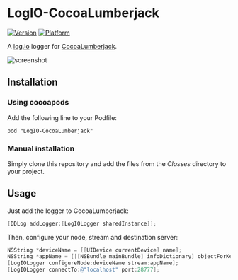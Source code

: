 # LogIO-CocoaLumberjack

[![Version](http://cocoapod-badges.herokuapp.com/v/LogIO-CocoaLumberjack/badge.png)](http://cocoadocs.org/docsets/LogIO-CocoaLumberjack)
[![Platform](http://cocoapod-badges.herokuapp.com/p/LogIO-CocoaLumberjack/badge.png)](http://cocoadocs.org/docsets/LogIO-CocoaLumberjack)

A [log.io](http://logio.org/) logger for [CocoaLumberjack](https://github.com/CocoaLumberjack/CocoaLumberjack).

![screenshot](https://raw.githubusercontent.com/s4nchez/LogIO-CocoaLumberjack/master/screenshot.png)

## Installation

### Using cocoapods

Add the following line to your Podfile:

    pod "LogIO-CocoaLumberjack"

### Manual installation

Simply clone this repository and add the files from the *Classes* directory to your project.

## Usage

Just add the logger to CocoaLumberjack:

``` objective-c
[DDLog addLogger:[LogIOLogger sharedInstance]];
```

Then, configure your node, stream and destination server:

``` objective-c 
NSString *deviceName = [[UIDevice currentDevice] name];
NSString *appName = [[[NSBundle mainBundle] infoDictionary] objectForKey:@"CFBundleDisplayName"];
[LogIOLogger configureNode:deviceName stream:appName];
[LogIOLogger connectTo:@"localhost" port:28777];
```

